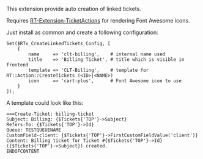 This extension provide auto creation of linked tickets.

Requires [RT-Extension-TicketActions](https://github.com/NETWAYS/rt-extension-ticketactions)
for rendering Font Awesome icons.

Just install as common and create a following configuration:

    Set($RTx_CreateLinkedTickets_Config, [
        {
            name     => 'clt-billing',    # internal name used
            title    => 'Billing Ticket', # title which is visible in frontend
            template => 'CLT-Billing',    # template for RT::Action::CreateTickets (<ID>|<NAME>)
            icon     => 'cart-plus',      # Font Awesome icon to use
        }
    ]);

A template could look like this:

    ===Create-Ticket: billing-ticket
    Subject: Billing: {$Tickets{'TOP'}->Subject}
    Refers-To: {$Tickets{'TOP'}->Id}
    Queue: TESTQUEUENAME
    CustomField-client: {$Tickets{'TOP'}->FirstCustomFieldValue('client')}
    Content: Billing ticket for Ticket #{$Tickets{'TOP'}->Id} ({$Tickets{'TOP'}->Subject}) created.
    ENDOFCONTENT
